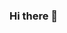 ### Hi there 👋

<!--
**69itz/69itz** is a ✨ _special_ ✨ repository because its `README.md` (this file) appears on your GitHub profile.

Here are some ideas to get you started:

- 🔭 I’m currently working on ...student
- 🌱 I’m currently learning ...as a student
- 👯 I’m looking to collaborate on ...freind
- 🤔 I’m looking for help with ...you
- 💬 Ask me about ...Hhacking on termux
- 📫 How to reach me: ... Email me
- 😄 Pronouns: ... Itz
- ⚡ Fun fact: ...HACKS
-->
